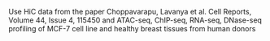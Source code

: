 Use HiC data from the paper Choppavarapu, Lavanya et al. Cell Reports, Volume 44, Issue 4, 115450 and ATAC-seq, ChIP-seq, RNA-seq, DNase-seq profiling of MCF-7 cell line and healthy breast tissues from human donors
